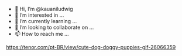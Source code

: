 - 👋 Hi, I’m @kauaniludwig
- 👀 I’m interested in ...
- 🌱 I’m currently learning ...
- 💞️ I’m looking to collaborate on ...
- 📫 How to reach me ...

<!---
kauaniludwig/kauaniludwig is a ✨ special ✨ repository because its `README.md` (this file) appears on your GitHub profile.
You can click the Preview link to take a look at your changes.
--->
https://tenor.com/pt-BR/view/cute-dog-doggy-puppies-gif-26066359
